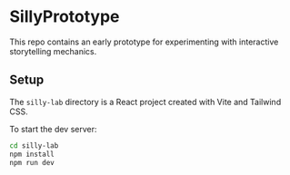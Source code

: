 # SillyPrototype

This repo contains an early prototype for experimenting with interactive storytelling mechanics.

## Setup

The `silly-lab` directory is a React project created with Vite and Tailwind CSS.

To start the dev server:

```bash
cd silly-lab
npm install
npm run dev
```
